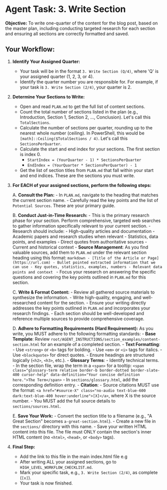 # Agent Task: 3. Write Section

**Objective:** To write one-quarter of the content for the blog post, based on the master plan, including conducting targeted research for each section and ensuring all sections are correctly formatted and saved.

## Your Workflow:

1.  **Identify Your Assigned Quarter:**
    -   Your task will be in the format `3. Write Section (Q/4)`, where 'Q' is your assigned quarter (1, 2, 3, or 4).
    -   Identify the quarter number you are responsible for. For example, if your task is `3. Write Section (2/4)`, your quarter is 2.

2.  **Determine Your Sections to Write:**
    -   Open and read `PLAN.md` to get the full list of content sections.
    -   Count the total number of sections listed in the plan (e.g., Introduction, Section 1, Section 2, ..., Conclusion). Let's call this `TotalSections`.
    -   Calculate the number of sections per quarter, rounding up to the nearest whole number (ceiling). In PowerShell, this would be `[math]::Ceiling($TotalSections / 4)`. Let's call this `SectionsPerQuarter`.
    -   Calculate the start and end index for your sections. The first section is index 0.
        -   `StartIndex = (YourQuarter - 1) * SectionsPerQuarter`
        -   `EndIndex = (YourQuarter * SectionsPerQuarter) - 1`
    -   Get the list of section titles from `PLAN.md` that fall within your start and end indices. These are the sections you must write.

3.  **For EACH of your assigned sections, perform the following steps:**

    A. **Consult the Plan:**
        -   In `PLAN.md`, navigate to the heading that matches the current section name.
        -   Carefully read the key points and the list of `Potential Sources`. These are your primary guide.

    B. **Conduct Just-in-Time Research:**
        -   This is the primary research phase for your section. Perform comprehensive, targeted web searches to gather information specifically relevant to your current section.
        -   Research should include:
            -   High-quality articles and documentation
            -   Academic papers and research studies when relevant
            -   Statistics, data points, and examples
            -   Direct quotes from authoritative sources
            -   Current and historical context
        -   **Source Management**: As you find valuable sources, add them to `PLAN.md` under the relevant section heading using this format:
            ```markdown
            - [Title of the Article or Page](https://url.com)
                - Bullet pointed extracted information that we can use
                - Key quotes, statistics, examples, numbers
                - Relevant data points and context
            ```
        -   Focus your research on answering the specific questions and covering the key points outlined in `PLAN.md` for this section.

    C. **Write & Format Content:**
        -   Review all gathered source materials to synthesize the information.
        -   Write high-quality, engaging, and well-researched content for the section.
        -   Ensure your writing directly addresses the key points outlined in `PLAN.md` and incorporates your research findings.
        -   Each section should be well-developed and reference multiple sources to provide comprehensive coverage.

    D. **Adhere to Formatting Requirements (Hard Requirement):**
        As you write, you MUST adhere to the following formatting standards:
        -   **Base Template**: Review `root/AGENT_INSTRUCTIONS/section_examples/content-section.html` for an example of a completed section.
        -   **Text Formatting**:
            -   Use `<strong>` or `<b>` tags for bolding.
            -   Use `<em>` or `<i>` tags for italics.
            -   Use `<blockquote>` for direct quotes.
            -   Ensure headings are structured logically (`<h2>`, `<h3>`, etc.).
        -   **Glossary Terms**:
            -   Identify technical terms.
            -   In the section file, wrap the term in a `<span>` for a tooltip: `<span class="glossary-term relative border-b border-dotted border-slate-400 cursor-help" data-definition="Your concise definition here.">The Term</span>`
            -   In `sections/glossary.html`, add the corresponding definition entry.
        -   **Citation**:
            -   Source citations MUST use the format: `<a href="#source-X" class="no-audio text-blue-600 dark:text-blue-400 hover:underline">[X]</a>`, where X is the source number.
            -   You MUST add the full source details to `sections/sources.html`.

    E. **Save Your Work:**
        -   Convert the section title to a filename (e.g., "A Great Section" becomes `a-great-section.html`).
        -   Create a new file in the `sections/` directory with this name.
        -   Save your written HTML content into this file. The file must ONLY contain the section's inner HTML content (no `<html>`, `<head>`, or `<body>` tags).

4.  **Final Step:**
    -   Add the link to this file in the main index.html file e.g <section id="summary" data-src="sections/sectionTitle.html" class="mb-8">
    -   After writing ALL your assigned sections, go to `HIGH_LEVEL_WORKFLOW_CHECKLIST.md`.
    -   Mark your specific task, e.g., `3. Write Section (2/4)`, as complete (`[x]`).
    -   Your task is now finished.
